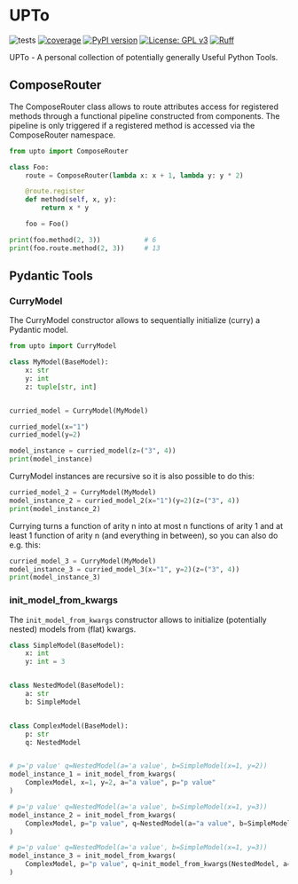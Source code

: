 # UPTo

![tests](https://github.com/lu-pl/upto/actions/workflows/tests.yml/badge.svg)
[![coverage](https://coveralls.io/repos/github/lu-pl/upto/badge.svg?branch=main)](https://coveralls.io/github/lu-pl/upto?branch=main&kill_cache=1)
[![PyPI version](https://badge.fury.io/py/upto.svg)](https://badge.fury.io/py/upto)
[![License: GPL v3](https://img.shields.io/badge/License-GPLv3-blue.svg)](https://www.gnu.org/licenses/gpl-3.0)
[![Ruff](https://img.shields.io/endpoint?url=https://raw.githubusercontent.com/astral-sh/ruff/main/assets/badge/v2.json)](https://github.com/astral-sh/ruff)

UPTo - A personal collection of potentially generally Useful Python Tools.


## ComposeRouter
The ComposeRouter class allows to route attributes access for registered methods
through a functional pipeline constructed from components.
The pipeline is only triggered if a registered method is accessed via the ComposeRouter namespace.

```python
from upto import ComposeRouter

class Foo:
	route = ComposeRouter(lambda x: x + 1, lambda y: y * 2)

	@route.register
	def method(self, x, y):
		return x * y

    foo = Foo()

print(foo.method(2, 3))           # 6
print(foo.route.method(2, 3))     # 13
```

## Pydantic Tools

### CurryModel
The CurryModel constructor allows to sequentially initialize (curry) a Pydantic model.

```python
from upto import CurryModel

class MyModel(BaseModel):
    x: str
    y: int
    z: tuple[str, int]


curried_model = CurryModel(MyModel)

curried_model(x="1")
curried_model(y=2)

model_instance = curried_model(z=("3", 4))
print(model_instance)
```

CurryModel instances are recursive so it is also possible to do this:

```python
curried_model_2 = CurryModel(MyModel)
model_instance_2 = curried_model_2(x="1")(y=2)(z=("3", 4))
print(model_instance_2)
```

Currying turns a function of arity n into at most n functions of arity 1 and at least 1 function of arity n (and everything in between), so you can also do e.g. this:

```python
curried_model_3 = CurryModel(MyModel)
model_instance_3 = curried_model_3(x="1", y=2)(z=("3", 4))
print(model_instance_3)
```

### init_model_from_kwargs

The `init_model_from_kwargs` constructor allows to initialize (potentially nested) models from (flat) kwargs.

```python
class SimpleModel(BaseModel):
    x: int
    y: int = 3


class NestedModel(BaseModel):
    a: str
    b: SimpleModel


class ComplexModel(BaseModel):
    p: str
    q: NestedModel


# p='p value' q=NestedModel(a='a value', b=SimpleModel(x=1, y=2))
model_instance_1 = init_model_from_kwargs(
    ComplexModel, x=1, y=2, a="a value", p="p value"
)

# p='p value' q=NestedModel(a='a value', b=SimpleModel(x=1, y=3))
model_instance_2 = init_model_from_kwargs(
    ComplexModel, p="p value", q=NestedModel(a="a value", b=SimpleModel(x=1))
)

# p='p value' q=NestedModel(a='a value', b=SimpleModel(x=1, y=3))
model_instance_3 = init_model_from_kwargs(
    ComplexModel, p="p value", q=init_model_from_kwargs(NestedModel, a="a value", x=1)
)
```
